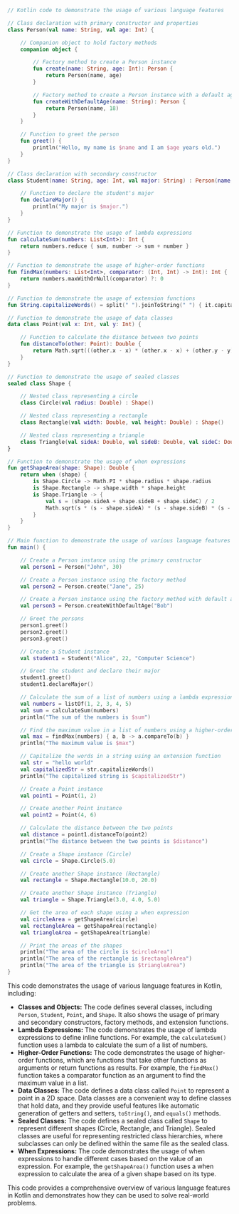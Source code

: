 ```kotlin
// Kotlin code to demonstrate the usage of various language features

// Class declaration with primary constructor and properties
class Person(val name: String, val age: Int) {

    // Companion object to hold factory methods
    companion object {

        // Factory method to create a Person instance
        fun create(name: String, age: Int): Person {
            return Person(name, age)
        }

        // Factory method to create a Person instance with a default age of 18
        fun createWithDefaultAge(name: String): Person {
            return Person(name, 18)
        }
    }

    // Function to greet the person
    fun greet() {
        println("Hello, my name is $name and I am $age years old.")
    }
}

// Class declaration with secondary constructor
class Student(name: String, age: Int, val major: String) : Person(name, age) {

    // Function to declare the student's major
    fun declareMajor() {
        println("My major is $major.")
    }
}

// Function to demonstrate the usage of lambda expressions
fun calculateSum(numbers: List<Int>): Int {
    return numbers.reduce { sum, number -> sum + number }
}

// Function to demonstrate the usage of higher-order functions
fun findMax(numbers: List<Int>, comparator: (Int, Int) -> Int): Int {
    return numbers.maxWithOrNull(comparator) ?: 0
}

// Function to demonstrate the usage of extension functions
fun String.capitalizeWords() = split(" ").joinToString(" ") { it.capitalize() }

// Function to demonstrate the usage of data classes
data class Point(val x: Int, val y: Int) {

    // Function to calculate the distance between two points
    fun distanceTo(other: Point): Double {
        return Math.sqrt(((other.x - x) * (other.x - x) + (other.y - y) * (other.y - y)).toDouble())
    }
}

// Function to demonstrate the usage of sealed classes
sealed class Shape {

    // Nested class representing a circle
    class Circle(val radius: Double) : Shape()

    // Nested class representing a rectangle
    class Rectangle(val width: Double, val height: Double) : Shape()

    // Nested class representing a triangle
    class Triangle(val sideA: Double, val sideB: Double, val sideC: Double) : Shape()
}

// Function to demonstrate the usage of when expressions
fun getShapeArea(shape: Shape): Double {
    return when (shape) {
        is Shape.Circle -> Math.PI * shape.radius * shape.radius
        is Shape.Rectangle -> shape.width * shape.height
        is Shape.Triangle -> {
            val s = (shape.sideA + shape.sideB + shape.sideC) / 2
            Math.sqrt(s * (s - shape.sideA) * (s - shape.sideB) * (s - shape.sideC))
        }
    }
}

// Main function to demonstrate the usage of various language features
fun main() {

    // Create a Person instance using the primary constructor
    val person1 = Person("John", 30)

    // Create a Person instance using the factory method
    val person2 = Person.create("Jane", 25)

    // Create a Person instance using the factory method with default age
    val person3 = Person.createWithDefaultAge("Bob")

    // Greet the persons
    person1.greet()
    person2.greet()
    person3.greet()

    // Create a Student instance
    val student1 = Student("Alice", 22, "Computer Science")

    // Greet the student and declare their major
    student1.greet()
    student1.declareMajor()

    // Calculate the sum of a list of numbers using a lambda expression
    val numbers = listOf(1, 2, 3, 4, 5)
    val sum = calculateSum(numbers)
    println("The sum of the numbers is $sum")

    // Find the maximum value in a list of numbers using a higher-order function
    val max = findMax(numbers) { a, b -> a.compareTo(b) }
    println("The maximum value is $max")

    // Capitalize the words in a string using an extension function
    val str = "hello world"
    val capitalizedStr = str.capitalizeWords()
    println("The capitalized string is $capitalizedStr")

    // Create a Point instance
    val point1 = Point(1, 2)

    // Create another Point instance
    val point2 = Point(4, 6)

    // Calculate the distance between the two points
    val distance = point1.distanceTo(point2)
    println("The distance between the two points is $distance")

    // Create a Shape instance (Circle)
    val circle = Shape.Circle(5.0)

    // Create another Shape instance (Rectangle)
    val rectangle = Shape.Rectangle(10.0, 20.0)

    // Create another Shape instance (Triangle)
    val triangle = Shape.Triangle(3.0, 4.0, 5.0)

    // Get the area of each shape using a when expression
    val circleArea = getShapeArea(circle)
    val rectangleArea = getShapeArea(rectangle)
    val triangleArea = getShapeArea(triangle)

    // Print the areas of the shapes
    println("The area of the circle is $circleArea")
    println("The area of the rectangle is $rectangleArea")
    println("The area of the triangle is $triangleArea")
}
```

This code demonstrates the usage of various language features in Kotlin, including:

* **Classes and Objects:** The code defines several classes, including `Person`, `Student`, `Point`, and `Shape`. It also shows the usage of primary and secondary constructors, factory methods, and extension functions.
* **Lambda Expressions:** The code demonstrates the usage of lambda expressions to define inline functions. For example, the `calculateSum()` function uses a lambda to calculate the sum of a list of numbers.
* **Higher-Order Functions:** The code demonstrates the usage of higher-order functions, which are functions that take other functions as arguments or return functions as results. For example, the `findMax()` function takes a comparator function as an argument to find the maximum value in a list.
* **Data Classes:** The code defines a data class called `Point` to represent a point in a 2D space. Data classes are a convenient way to define classes that hold data, and they provide useful features like automatic generation of getters and setters, `toString()`, and `equals()` methods.
* **Sealed Classes:** The code defines a sealed class called `Shape` to represent different shapes (Circle, Rectangle, and Triangle). Sealed classes are useful for representing restricted class hierarchies, where subclasses can only be defined within the same file as the sealed class.
* **When Expressions:** The code demonstrates the usage of when expressions to handle different cases based on the value of an expression. For example, the `getShapeArea()` function uses a when expression to calculate the area of a given shape based on its type.

This code provides a comprehensive overview of various language features in Kotlin and demonstrates how they can be used to solve real-world problems.